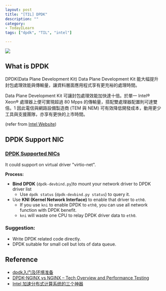 ```yaml
---
layout: post
title: "[TIL] DPDK"
description: ""
category: 
- TodayILearn
tags: ["dpdk", "TIL", "intel"]

---
```


![](https://segmentfault.com/img/bVmz2N)

## What is DPDK

DPDK(Data Plane Development Kit)  Data Plane Development Kit 能大幅提升封包處理效能與傳輸量，讓資料層面應用程式享有更充裕的處理時間。 

Data Plane Development Kit 可讓封包處理效能加快達十倍。於單一 Intel® Xeon® 處理器上便可實現超過 80 Mpps 的傳輸量，搭配雙處理器配置則可達雙倍。1 因此電信與網路設備製造商 (TEM 與 NEM) 可有效降低開發成本，動用更少工具與支援團隊，亦享有更快的上市時間。

(refer from [Intel Website](http://www.intel.com.tw/content/www/tw/zh/communications/data-plane-development-kit.html))

## DPDK Support NIC

### [DPDK Supported NICs](http://dpdk.org/doc/nics)

It could support on virtual driver "virtio-net".


**Process:**

- **Bind DPDK** (`dpdk-devbind.py`)to mount your network driver to DPDK driver list
	- Use `dpdk status` (`dpdk-devbind.py status`) to query it.
- Use **KNI (Kernel Network Interface)** to enable that driver to `eth0`.
	- If you use `kni` to enable DPDK to `eth0`, you can use all network function with DPDK benefit.
	- `kni` will waste one CPU to relay DPDK driver data to `eth0`.

### Suggestion:

- Write DPDK related code directly.
- DPDK suitable for small cell but lots of data queue.
	
## Reference

- [dpdk入门及环境准备](http://www.tiege.me/?p=809)
- [DPDK-NGINX vs NGINX – Tech Overview and Performance Testing](http://plvision.eu/blog/dpdk-nginx-overview-and-performance-testing/)	
- [Intel 加速分布式计算系统的三个神器](https://segmentfault.com/a/1190000002959476)

